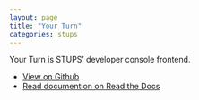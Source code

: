 ```yaml
---
layout: page
title: "Your Turn"
categories: stups
---
```


Your Turn is STUPS’ developer console frontend.

* [View on Github](https://github.com/zalando-stups/yourturn)
* [Read documention on Read the Docs](https://docs.stups.io/en/latest/components/yourturn.html)
